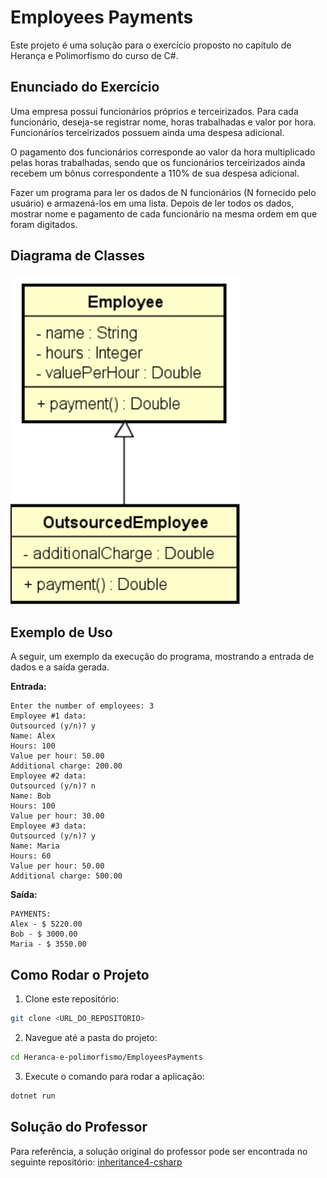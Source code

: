 # Employees Payments

Este projeto é uma solução para o exercício proposto no capítulo de Herança e Polimorfismo do curso de C#.

## Enunciado do Exercício

Uma empresa possui funcionários próprios e terceirizados.
Para cada funcionário, deseja-se registrar nome, horas trabalhadas e valor por hora. Funcionários terceirizados possuem ainda uma despesa adicional.

O pagamento dos funcionários corresponde ao valor da hora multiplicado pelas horas trabalhadas, sendo que os funcionários terceirizados ainda recebem um bônus correspondente a 110% de sua despesa adicional.

Fazer um programa para ler os dados de N funcionários (N fornecido pelo usuário) e armazená-los em uma lista. Depois de ler todos os dados, mostrar nome e pagamento de cada funcionário na mesma ordem em que foram digitados.

## Diagrama de Classes

![Diagrama de Classes](ClassDiagram.png)

## Exemplo de Uso

A seguir, um exemplo da execução do programa, mostrando a entrada de dados e a saída gerada.

**Entrada:**
```
Enter the number of employees: 3
Employee #1 data:
Outsourced (y/n)? y
Name: Alex
Hours: 100
Value per hour: 50.00
Additional charge: 200.00
Employee #2 data:
Outsourced (y/n)? n
Name: Bob
Hours: 100
Value per hour: 30.00
Employee #3 data:
Outsourced (y/n)? y
Name: Maria
Hours: 60
Value per hour: 50.00
Additional charge: 500.00
```

**Saída:**
```
PAYMENTS:
Alex - $ 5220.00
Bob - $ 3000.00
Maria - $ 3550.00
```

## Como Rodar o Projeto

1.  Clone este repositório:
  ```bash
  git clone <URL_DO_REPOSITORIO>
  ```
2.  Navegue até a pasta do projeto:
  ```bash
  cd Heranca-e-polimorfismo/EmployeesPayments
  ```
3.  Execute o comando para rodar a aplicação:
  ```bash
  dotnet run
  ```

## Solução do Professor

Para referência, a solução original do professor pode ser encontrada no seguinte repositório:
[inheritance4-csharp](https://github.com/acenelio/inheritance4-csharp)

